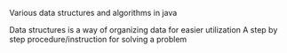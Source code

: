 Various data structures and algorithms in java

Data structures is a way of organizing data for easier utilization
A step by step procedure/instruction for solving a problem
